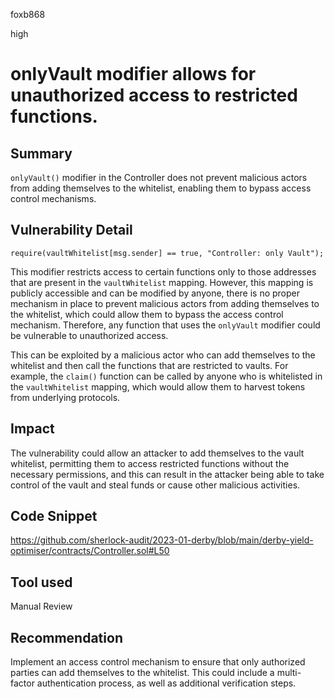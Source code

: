 foxb868

high

# onlyVault modifier allows for unauthorized access to restricted functions.

## Summary
`onlyVault()` modifier in the Controller does not prevent malicious actors from adding themselves to the whitelist, enabling them to bypass access control mechanisms.

## Vulnerability Detail
```solidity
require(vaultWhitelist[msg.sender] == true, "Controller: only Vault");
```

This modifier restricts access to certain functions only to those addresses that are present in the `vaultWhitelist` mapping. However, this mapping is publicly accessible and can be modified by anyone, there is no proper mechanism in place to prevent malicious actors from adding themselves to the whitelist, which could allow them to bypass the access control mechanism. Therefore, any function that uses the `onlyVault` modifier could be vulnerable to unauthorized access.

This can be exploited by a malicious actor who can add themselves to the whitelist and then call the functions that are restricted to vaults. For example, the `claim()` function can be called by anyone who is whitelisted in the `vaultWhitelist` mapping, which would allow them to harvest tokens from underlying protocols.

## Impact
The vulnerability could allow an attacker to add themselves to the vault whitelist, permitting them to access restricted functions without the necessary permissions, and this can result in the attacker being able to take control of the vault and steal funds or cause other malicious activities.

## Code Snippet
https://github.com/sherlock-audit/2023-01-derby/blob/main/derby-yield-optimiser/contracts/Controller.sol#L50

## Tool used

Manual Review

## Recommendation
Implement an access control mechanism to ensure that only authorized parties can add themselves to the whitelist. This could include a multi-factor authentication process, as well as additional verification steps.